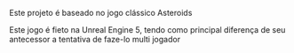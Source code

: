 Este projeto é baseado no jogo clássico Asteroids

Este jogo é fieto na Unreal Engine 5, tendo como principal diferença de seu antecessor a tentativa de faze-lo multi jogador
